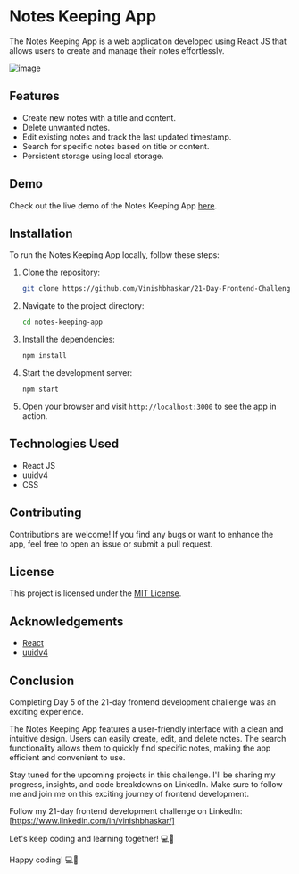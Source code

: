 # Notes Keeping App

The Notes Keeping App is a web application developed using React JS that allows users to create and manage their notes effortlessly.

![image](https://github.com/Vinishbhaskar/21-Day-Frontend-Challenge/assets/25699351/0391f71b-8336-425d-bf74-bb9757d79379)

## Features

- Create new notes with a title and content.
- Delete unwanted notes.
- Edit existing notes and track the last updated timestamp.
- Search for specific notes based on title or content.
- Persistent storage using local storage.

## Demo

Check out the live demo of the Notes Keeping App [here](https://notes-keeper-21day.netlify.app/).

## Installation

To run the Notes Keeping App locally, follow these steps:

1. Clone the repository:

   ```bash
   git clone https://github.com/Vinishbhaskar/21-Day-Frontend-Challenge
   ```

2. Navigate to the project directory:

   ```bash
   cd notes-keeping-app
   ```

3. Install the dependencies:

   ```bash
   npm install
   ```

4. Start the development server:

   ```bash
   npm start
   ```

5. Open your browser and visit `http://localhost:3000` to see the app in action.

## Technologies Used

- React JS
- uuidv4
- CSS

## Contributing

Contributions are welcome! If you find any bugs or want to enhance the app, feel free to open an issue or submit a pull request.

## License

This project is licensed under the [MIT License](insert-license-url-here).

## Acknowledgements

- [React](https://reactjs.org/)
- [uuidv4](https://www.npmjs.com/package/uuidv4)

## Conclusion

Completing Day 5 of the 21-day frontend development challenge was an exciting experience.

The Notes Keeping App features a user-friendly interface with a clean and intuitive design. Users can easily create, edit, and delete notes. The search functionality allows them to quickly find specific notes, making the app efficient and convenient to use.

Stay tuned for the upcoming projects in this challenge. I'll be sharing my progress, insights, and code breakdowns on LinkedIn. Make sure to follow me and join me on this exciting journey of frontend development.

Follow my 21-day frontend development challenge on LinkedIn: [https://www.linkedin.com/in/vinishbhaskar/]

Let's keep coding and learning together! 💻🚀

Happy coding! 💻🚀
